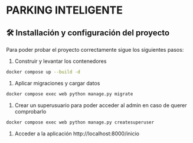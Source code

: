
# PARKING INTELIGENTE


## 🛠 Installación y configuración del proyecto

Para poder probar el proyecto correctamente sigue los siguientes pasos:

1. Construir y levantar los contenedores
```bash
docker compose up --build -d
```
1. Aplicar migraciones y cargar datos
```bash
docker compose exec web python manage.py migrate
```
1. Crear un superusuario para poder acceder al admin en caso de querer comprobarlo
```bash
docker compose exec web python manage.py createsuperuser
```
1. Acceder a la aplicación
http://localhost:8000/inicio
    

